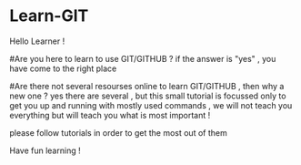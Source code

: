 # Learn-GIT

Hello Learner !

  #Are you here to learn to use GIT/GITHUB ?
  if the answer is "yes" , you have come to the right place

  #Are there not several resourses online to learn GIT/GITHUB , then why a new one ?
  yes there are several , but this small tutorial is focussed only to get you up and running with mostly used commands , we will not teach you everything but will teach you what is most important !
  
  please follow tutorials in order to get the most out of them 
  
  Have fun learning !

